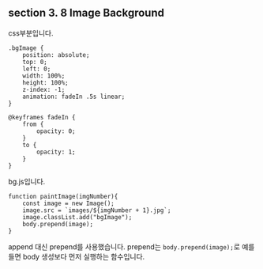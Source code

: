 ## section 3. 8 Image Background

css부분입니다.
```
.bgImage {
    position: absolute;
    top: 0;
    left: 0;
    width: 100%;
    height: 100%;
    z-index: -1;
    animation: fadeIn .5s linear;
}

@keyframes fadeIn {
    from {
        opacity: 0;
    }
    to {
        opacity: 1;
    }
}
```

bg.js입니다.
```
function paintImage(imgNumber){
    const image = new Image();
    image.src = `images/${imgNumber + 1}.jpg`;
    image.classList.add("bgImage");
    body.prepend(image);
}
```
append 대신 prepend를 사용했습니다.
prepend는 ```body.prepend(image);```로 예를 들면 body 생성보다 먼저 실행하는 함수입니다.
